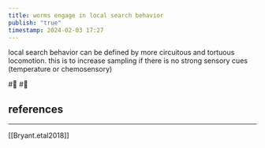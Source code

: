 ```yaml
---
title: worms engage in local search behavior
publish: "true"
timestamp: 2024-02-03 17:27
---
```

local search behavior can be defined by more circuitous and tortuous locomotion. this is to increase sampling if there is no strong sensory cues (temperature or chemosensory)


#🐛 #🌱 
## references
---
[[Bryant.etal2018]]
